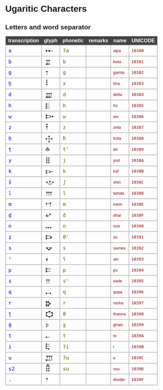 # Ugaritic Characters

<style>
@font-face {
  font-family: "Santakku";
  src: local('Santakku'),
    url('/browser/static/fonts/Santakku.woff') format('woff'),
    url('https://github.com/annotation/text-fabric/blob/master/tf/browser/static/fonts/Santakku.woff?raw=true') format('woff');
}

</style>
<style>
body {
    font-family: sans-serif;
}
table.chars {
    border-collapse: collapse;
}
table.chars thead tr {
    color: #ffffff;
    background-color: #444444;
}
table.chars tbody td {
    border: 2px solid #bbbbbb;
    padding: 0.1em 0.5em;
}
h1.chars {
    margin-top: 1em;
}
.t {
    font-family: monospace;
    font-size: large;
    color: #0000ff;
}
.g {
    font-family: "Santakku", sans-serif;
    font-size: x-large;
}
.p {
    font-family: monospace;
    font-size: large;
    color: #666600;
}
.r {
    font-family: sans-serif;
    font-size: small;
    color: #555555;
}
.n {
    font-family: sans-serif;
    color: #990000;
    font-size: small;
}
.u {
    font-family: monospace;
    color: #990000;
}
</style>

## Letters and word separator

<table class="chars">
    <thead>
        <tr>
            <th>transcription</th>
            <th>glyph</th>
            <th>phonetic</th>
            <th>remarks</th>
            <th>name</th>
            <th>UNICODE</th>
        </tr>
    </thead>
    <tbody>
<tr>
  <td class="t">a</td>
  <td class="g">𐎀</td>
  <td class="p">ʔa</td>
  <td class="r"></td>
  <td class="n">alpa</td>
  <td class="u">10380</td>
</tr>
<tr>
  <td class="t">b</td>
  <td class="g">𐎁</td>
  <td class="p">b</td>
  <td class="r"></td>
  <td class="n">beta</td>
  <td class="u">10381</td>
</tr>
<tr>
  <td class="t">g</td>
  <td class="g">𐎂</td>
  <td class="p">g</td>
  <td class="r"></td>
  <td class="n">gamla</td>
  <td class="u">10382</td>
</tr>
<tr>
  <td class="t">ḫ</td>
  <td class="g">𐎃</td>
  <td class="p">x</td>
  <td class="r"></td>
  <td class="n">kha</td>
  <td class="u">10383</td>
</tr>
<tr>
  <td class="t">d</td>
  <td class="g">𐎄</td>
  <td class="p">d</td>
  <td class="r"></td>
  <td class="n">delta</td>
  <td class="u">10384</td>
</tr>
<tr>
  <td class="t">h</td>
  <td class="g">𐎅</td>
  <td class="p">h</td>
  <td class="r"></td>
  <td class="n">ho</td>
  <td class="u">10385</td>
</tr>
<tr>
  <td class="t">w</td>
  <td class="g">𐎆</td>
  <td class="p">w</td>
  <td class="r"></td>
  <td class="n">wo</td>
  <td class="u">10386</td>
</tr>
<tr>
  <td class="t">z</td>
  <td class="g">𐎇</td>
  <td class="p">z</td>
  <td class="r"></td>
  <td class="n">zeta</td>
  <td class="u">10387</td>
</tr>
<tr>
  <td class="t">ḥ</td>
  <td class="g">𐎈</td>
  <td class="p">ħ</td>
  <td class="r"></td>
  <td class="n">hota</td>
  <td class="u">10388</td>
</tr>
<tr>
  <td class="t">ṭ</td>
  <td class="g">𐎉</td>
  <td class="p">tˤ</td>
  <td class="r"></td>
  <td class="n">tet</td>
  <td class="u">10389</td>
</tr>
<tr>
  <td class="t">y</td>
  <td class="g">𐎊</td>
  <td class="p">j</td>
  <td class="r"></td>
  <td class="n">yod</td>
  <td class="u">1038A</td>
</tr>
<tr>
  <td class="t">k</td>
  <td class="g">𐎋</td>
  <td class="p">k</td>
  <td class="r"></td>
  <td class="n">kaf</td>
  <td class="u">1038B</td>
</tr>
<tr>
  <td class="t">š</td>
  <td class="g">𐎌</td>
  <td class="p">ʃ</td>
  <td class="r"></td>
  <td class="n">shin</td>
  <td class="u">1038C</td>
</tr>
<tr>
  <td class="t">l</td>
  <td class="g">𐎍</td>
  <td class="p">l</td>
  <td class="r"></td>
  <td class="n">lamda</td>
  <td class="u">1038D</td>
</tr>
<tr>
  <td class="t">m</td>
  <td class="g">𐎎</td>
  <td class="p">m</td>
  <td class="r"></td>
  <td class="n">mem</td>
  <td class="u">1038E</td>
</tr>
<tr>
  <td class="t">ḏ</td>
  <td class="g">𐎏</td>
  <td class="p">ð</td>
  <td class="r"></td>
  <td class="n">dhal</td>
  <td class="u">1038F</td>
</tr>
<tr>
  <td class="t">n</td>
  <td class="g">𐎐</td>
  <td class="p">n</td>
  <td class="r"></td>
  <td class="n">nun</td>
  <td class="u">10390</td>
</tr>
<tr>
  <td class="t">ẓ</td>
  <td class="g">𐎑</td>
  <td class="p">θˤ</td>
  <td class="r"></td>
  <td class="n">zu</td>
  <td class="u">10391</td>
</tr>
<tr>
  <td class="t">s</td>
  <td class="g">𐎒</td>
  <td class="p">s</td>
  <td class="r"></td>
  <td class="n">samka</td>
  <td class="u">10392</td>
</tr>
<tr>
  <td class="t">ˤ</td>
  <td class="g">𐎓</td>
  <td class="p">ʕ</td>
  <td class="r"></td>
  <td class="n">ain</td>
  <td class="u">10393</td>
</tr>
<tr>
  <td class="t">p</td>
  <td class="g">𐎔</td>
  <td class="p">p</td>
  <td class="r"></td>
  <td class="n">pu</td>
  <td class="u">10394</td>
</tr>
<tr>
  <td class="t">ṣ</td>
  <td class="g">𐎕</td>
  <td class="p">sˤ</td>
  <td class="r"></td>
  <td class="n">sade</td>
  <td class="u">10395</td>
</tr>
<tr>
  <td class="t">q</td>
  <td class="g">𐎖</td>
  <td class="p">q</td>
  <td class="r"></td>
  <td class="n">qopa</td>
  <td class="u">10396</td>
</tr>
<tr>
  <td class="t">r</td>
  <td class="g">𐎗</td>
  <td class="p">r</td>
  <td class="r"></td>
  <td class="n">rasha</td>
  <td class="u">10397</td>
</tr>
<tr>
  <td class="t">ṯ</td>
  <td class="g">𐎘</td>
  <td class="p">θ</td>
  <td class="r"></td>
  <td class="n">thanna</td>
  <td class="u">10398</td>
</tr>
<tr>
  <td class="t">ġ</td>
  <td class="g">𐎙</td>
  <td class="p">ɣ</td>
  <td class="r"></td>
  <td class="n">ghain</td>
  <td class="u">10399</td>
</tr>
<tr>
  <td class="t">t</td>
  <td class="g">𐎚</td>
  <td class="p">t</td>
  <td class="r"></td>
  <td class="n">to</td>
  <td class="u">1039A</td>
</tr>
<tr>
  <td class="t">i</td>
  <td class="g">𐎛</td>
  <td class="p">ʔi</td>
  <td class="r"></td>
  <td class="n">i</td>
  <td class="u">1039B</td>
</tr>
<tr>
  <td class="t">u</td>
  <td class="g">𐎜</td>
  <td class="p">ʔu</td>
  <td class="r"></td>
  <td class="n">u</td>
  <td class="u">1039C</td>
</tr>
<tr>
  <td class="t">s2</td>
  <td class="g">𐎝</td>
  <td class="p">su</td>
  <td class="r"></td>
  <td class="n">ssu</td>
  <td class="u">1039D</td>
</tr>
<tr>
  <td class="t">.</td>
  <td class="g">𐎟</td>
  <td class="p"> </td>
  <td class="r"></td>
  <td class="n">divider</td>
  <td class="u">1039F</td>
</tr>
    </tbody>
</table>

